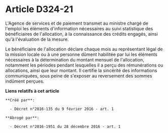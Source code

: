 # Article D324-21

L'Agence de services et de paiement transmet au ministre chargé de l'emploi les éléments d'information nécessaires au suivi
statistique des bénéficiaires de l'allocation, à la connaissance des crédits engagés, ainsi qu'à l'évaluation de la mesure. 

Le bénéficiaire de l'allocation déclare chaque mois au représentant légal de la mission locale ou à une personne dûment
habilitée par lui les éléments nécessaires à la détermination du montant mensuel de l'allocation, notamment les périodes
pendant lesquelles il a perçu des rémunérations ou allocations, ainsi que leur montant. Il certifie la sincérité des
informations communiquées, sous peine de s'exposer au reversement des sommes indûment perçues.

**Liens relatifs à cet article**

	**Créé par**:

	  - Décret n°2016-135 du 9 février 2016 - art. 1

	**Abrogé par**:

	  - Décret n°2016-1951 du 28 décembre 2016 - art. 1
